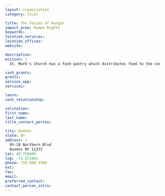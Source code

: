 ```yaml
---
layout: organization
category: local

title: The Voices of Hunger
impact_area: Human Rights
keywords: 
location_services: 
location_offices: 
website:  

description: 
mission: |
  St. Mark's Church has a food pantry which distributes food to the community.

cash_grants: 
grants: 
service_opp: 
services: 

learn: 
cont_relationship: 

salutation: 
first_name: 
last_name: 
title_contact_person: 

city: Queens
state: NY
address: |
  95-18 Northern Blvd     
  Queens NY 11372
lat: 40.756809
lng: -73.872962
phone: 718-899-3306
ext: 
fax: 
email: 
preferred_contact: 
contact_person_intro: 
---
```

